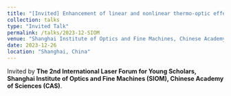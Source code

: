 ```yaml
---
title: "[Invited] Enhancement of linear and nonlinear thermo-optic effects by epsilon-near-zero conditions"
collection: talks
type: "Invited Talk"
permalink: /talks/2023-12-SIOM
venue: "Shanghai Institute of Optics and Fine Machines, Chinese Academy of Sciences"
date: 2023-12-26
location: "Shanghai, China"
---
```

Invited by **The 2nd International Laser Forum for Young Scholars, Shanghai Institute of Optics and Fine Machines (SIOM), Chinese Academy of Sciences (CAS)**.
